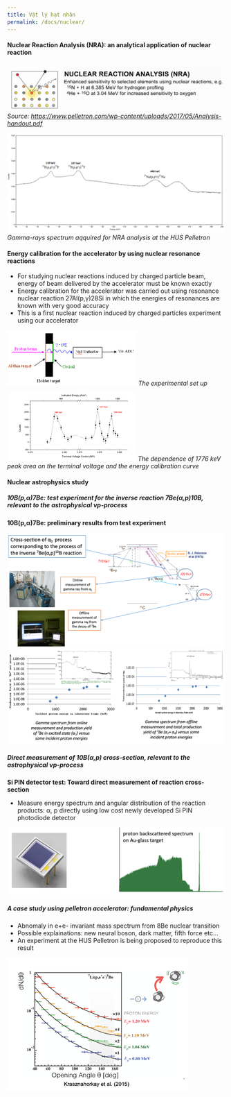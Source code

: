 ```yaml
---
title: Vật lý hạt nhân
permalink: /docs/nuclear/
---
```


#### Nuclear Reaction Analysis (NRA): an analytical application of nuclear reaction

![NEC NRA Introduction](/Photos/nraintro1.png)
*Source: https://www.pelletron.com/wp-content/uploads/2017/05/Analysis-handout.pdf*

![nra spectra](/Photos/nraintro1a.png)
*Gamma-rays spectrum aqquired for NRA analysis at the HUS Pelletron*


#### Energy calibration for the accelerator by using nuclear resonance reactions 

* For studying nuclear reactions induced by charged particle beam, energy of beam delivered by the accelerator must be known exactly
* Energy calibration for the accelerator was carried out using resonance nuclear reaction 27Al(p,γ)28Si  in which the energies of resonances are known with very good accuracy
* This is a first nuclear reaction induced by charged particles experiment using our accelerator 

![The experimental set up](/Photos/nraintro2.png)
*The experimental set up*

![Excitation curve](/Photos/nraintro3.png)
*The dependence of 1776 keV peak area on the terminal voltage and the energy calibration curve*

#### Nuclear astrophysics study

##### 10B(p,α)7Be: test experiment for the inverse reaction  7Be(α,p)10B, relevant to the astrophysical νp-process

**10B(p,α)7Be: preliminary results from test experiment**

![10Bap experimental proposal](/Photos/nraintro4.png)
![10Bap experimental results](/Photos/nraintro5.png)

##### Direct measurement of 10B(α,p) cross-section, relevant to the astrophysical νp-process

**Si PIN detector test: Toward direct measurement of reaction cross-section**
  
* Measure energy spectrum and angular distribution of the reaction products: α, p directly using low cost newly developed Si PIN photodiode detector

![PIN test](/Photos/nraintro6.png)

##### A case study using pelletron accelerator: fundamental physics

* Abnomaly in e+e- invariant mass spectrum from 8Be  nuclear transition
* Possible explainations: new neural boson, dark matter, fifth force etc…
* An experiment at the HUS Pelletron is being proposed to reproduce this result

![X17](/Photos/nraintro7.png)

